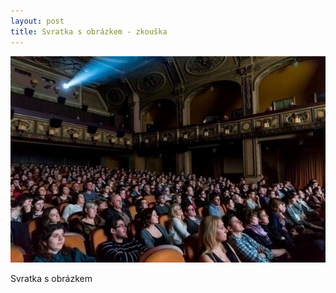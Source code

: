 ```yaml
---
layout: post
title: Svratka s obrázkem - zkouška
---
```

![Svratka](/images/Svratka.jpg)

Svratka s obrázkem